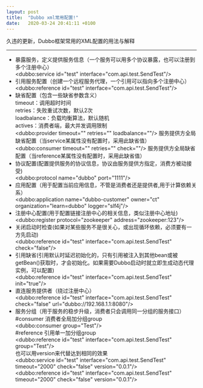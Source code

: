 ```yaml
---
layout: post
title:  "Dubbo xml常用配置!"
date:   2020-03-24 20:41:11 +0100
---
```

久违的更新，Dubbo框架常用的XML配置的用法与解释

---

- 暴露服务，定义提供服务信息（一个服务可以用多个协议暴露，也可以注册到多个注册中心）    
<dubbo:service id="test" interface="com.api.test.SendTest"/>    
- 引用服务配置（创建一个远程服务代理，一个引用可以指向多个注册中心）     
<dubbo:reference id="test" interface="com.api.test.SendTest"/>     
- 缺省配置（包含一些缺省参数含义）       
timeout：调用超时时间      
retries：失败重试次数，默认2次    
loadbalance：负载均衡算法，默认随机        
actives：消费者端，最大并发调用限制       
<dubbo:provider timeout="" retries="" loadbalance=""/> 服务提供方全局缺省配置（当service某属性没有配置时，采用此缺省值）      
<dubbo:consumer timeout="" retries="" check=""/> 服务提供方全局缺省配置（当reference某属性没有配置时，采用此缺省值）      
- 协议配置(配置提供服务的协议信息，协议由服务提供方指定，消费方被动接受)        
<dubbo:protocol name="dubbo" port="1111"/>      
- 应用配置（用于配置当前应用信息，不管是消费者还是提供者,用于计算依赖关系）     
<dubbo:application name="dubbo-customer" owner="ct" organization="learn=dubbo" logger="slf4j"/>     
- 注册中心配置(用于配置链接注册中心的相关信息，类似注册中心地址)    
<dubbo:register protocol="zookeeper" address="zookeeper:123"/>      
- 关闭启动时检查(如果对某些服务不是很关心，或出现循环依赖，必须要有一方先启动)      
<dubbo:reference id="test" interface="com.api.test.SendTest" check="false"/>      
- 引用缺省(引用默认时延迟初始化的，只有引用被注入到其他bean或被getBean()获取时，才会初始化。如果需要Dubbo启动时就立即生成动态代理实例，可以配置)      
<dubbo:reference id="test" interface="com.api.test.SendTest" init="true"/>     
- 直连服务提供者（绕过注册中心）     
<dubbo:reference id="test" interface="com.api.test.SendTest" check="false" url="dubbo://192.168.1.1:8080"/>    
- 服务分组（用于服务的稳步升级，消费者只会调用同一分组的服务接口）      
#consumer 消费者全局加分组group     
<dubbo:consumer group="Test"/>     
#reference 引用单一加分组group     
<dubbo:reference id="test" interface="com.api.test.SendTest" group="Test"/>     
也可以用version来代替达到相同的效果      
<dubbo:service id="test" interface="com.api.test.SendTest" timeout="2000" check="false" version="0.0.1"/>      
<dubbo:reference id="test" interface="com.api.test.SendTest" timeout="2000" check="false" version="0.0.1"/>
